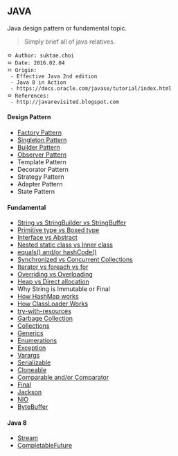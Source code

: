 ## JAVA
Java design pattern or fundamental topic.

> Simply brief all of java relatives.

```
ㅁ Author: suktae.choi
ㅁ Date: 2016.02.04
ㅁ Origin:
 - Effective Java 2nd edition
 - Java 8 in Action
 - https://docs.oracle.com/javase/tutorial/index.html
ㅁ References:
 - http://javarevisited.blogspot.com
```

#### Design Pattern
 - [Factory Pattern](https://github.com/agongi/study/tree/master/java/factory-pattern/)
 - [Singleton Pattern](https://github.com/agongi/study/tree/master/java/singleton-pattern/)
 - [Builder Pattern](https://github.com/agongi/study/tree/master/java/builder-pattern/)
 - [Observer Pattern](https://github.com/agongi/study/tree/master/java/observer-pattern/)
 - Template Pattern
 - Decorator Pattern
 - Strategy Pattern
 - Adapter Pattern
 - State Pattern

#### Fundamental
 - [String vs StringBuilder vs StringBuffer](https://github.com/agongi/study/tree/master/java/string-stringbuilder-stringbuffer/)
 - [Primitive type vs Boxed type](https://github.com/agongi/study/tree/master/java/primitive-boxed/)
 - [Interface vs Abstract](https://github.com/agongi/study/tree/master/java/interface-abstract/)
 - [Nested static class vs Inner class](https://github.com/agongi/study/tree/master/java/nested-inner/)
 - [equals() and/or hashCode()](https://github.com/agongi/study/tree/master/java/equals-hashcode/)
 - [Synchronized vs Concurrent Collections](https://github.com/agongi/study/tree/master/java/synchronized-concurrent/)
 - [Iterator vs foreach vs for](https://github.com/agongi/study/tree/master/java/iterator-foreach-for/)
 - [Overriding vs Overloading](https://github.com/agongi/study/tree/master/java/overriding-overloading/)
 - [Heap vs Direct allocation](https://github.com/agongi/study/tree/master/java/heap-direct-allocation/)
 - Why String is Immutable or Final
 - [How HashMap works](https://github.com/agongi/study/tree/master/java/hashmap/)
 - [How ClassLoader Works](https://github.com/agongi/study/tree/master/java/classloader/)
 - [try-with-resources](https://github.com/agongi/study/tree/master/java/try-with-resources/)
 - [Garbage Collection](https://github.com/agongi/study/tree/master/java/garbage-collection/)
 - [Collections](https://github.com/agongi/study/tree/master/java/collections/)
 - [Generics](https://github.com/agongi/study/tree/master/java/generics/)
 - [Enumerations](https://github.com/agongi/study/tree/master/java/enum/)
 - [Exception](https://github.com/agongi/study/tree/master/java/exception/)
 - [Varargs](https://github.com/agongi/study/tree/master/java/varargs/)
 - [Serializable](https://github.com/agongi/study/tree/master/java/serializable/)
 - [Cloneable](https://github.com/agongi/study/tree/master/java/cloneable/)
 - [Comparable and/or Comparator](https://github.com/agongi/study/tree/master/java/comparable-comparator/)
 - [Final](https://github.com/agongi/study/tree/master/java/final/)
 - [Jackson](https://github.com/agongi/study/tree/master/java/jackson/)
 - [NIO](https://github.com/agongi/study/tree/master/java/nio/)
 - [ByteBuffer](https://github.com/agongi/study/tree/master/java/bytebuffer/)

#### Java 8
 - [Stream](https://github.com/agongi/study/tree/master/java/stream/)
 - [CompletableFuture](https://github.com/agongi/study/tree/master/java/completable-future/)
